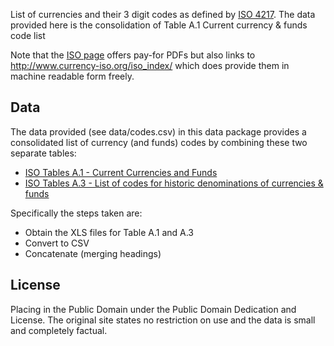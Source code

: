 List of currencies and their 3 digit codes as defined by [ISO 4217][iso-4217]. The data
provided here is the consolidation of Table A.1 Current currency & funds code list

Note that the [ISO page][iso-4217] offers pay-for PDFs but also links to
<http://www.currency-iso.org/iso_index/> which does provide them in machine
readable form freely.

[iso-4217]: http://www.iso.org/iso/currency_codes

## Data

The data provided (see data/codes.csv) in this data package provides a
consolidated list of currency (and funds) codes by combining these two
separate tables: 

* [ISO Tables A.1 - Current Currencies and Funds][a1]
* [ISO Tables A.3 - List of codes for historic denominations of currencies & funds][a3]

Specifically the steps taken are:

* Obtain the XLS files for Table A.1 and A.3
* Convert to CSV
* Concatenate (merging headings)

[a1]: http://www.currency-iso.org/iso_index/iso_tables/iso_tables_a1.htm
[a3]: http://www.currency-iso.org/iso_index/iso_tables/iso_tables_a3.htm

## License

Placing in the Public Domain under the Public Domain Dedication and License.
The original site states no restriction on use and the data is small and
completely factual.

